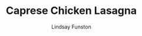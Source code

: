 ---
layout: recipe
title: Caprese Chicken Lasagna
author: Lindsay Funston
image: caprese-lasagna.jpg
tags: Dinners
preptime: 60 Minutes 
cooktime: 25 Minutes
calories: 800

ingredients:
- 1 Box lasagna noodles
- 1 Tbsp extra-virgin olive oil
- 2 Lbs boneless skinless chicken breasts, cut into 1 Inch pieces
- 2 Tsp dried oregano
- 1/4 Cup balsamic vinegar
- 4 cloves garlic, minced
- 3 Tbsp butter
- 3 Tbsp AP flour
- 2 1/2 Cups milk
- 5 Cups shredded mozzarella
- 3/4 Cup grated Parmesan
- 16 Ounces ricotta cheese
- 1 Large egg
- 6 roma tomatoes, thinly sliced
- 1/2 Cup thinly sliced basil leaves
- Kosher salt
- Black pepper
- Balsamic glaze

directions:
- In a pot of salted boiling water, cook lasagna noodles until very al dente, drain and set aside.
- Prepare the chicken
    - In a large skillet over medium heat, heat olive oil. 
    - Season chicken with oregano, salt, and pepper. 
    - Cook in a single layer, in batches if necessary, until golden and cooked through, 8 minutes. 
    - Return all chicken to skillet, then add balsamic vinegar and half the garlic to pan and stir until balsamic is slightly thickened, around 1 minute. 
    - Transfer to a plate and set aside.
- Prepare the sauce
    - Bring skillet back to medium heat and melt in butter. 
    - Add remaining garlic and cook until fragrant, about 1 minute. 
    - Add flour and cook until golden, about 1 minute more. 
    - Gradually add in milk while whisking
    - Simmer until thick and creamy, about 3 minutes. 
    - Add parmesan and 1 Cup of mozzarella, stirring until melty. 
    - Season with salt and pepper.
- In a small bowl, stir together ricotta cheese and egg, season with salt and pepper, then set aside.
- Preheat the oven to 375 Degrees.
- Assemble
    - In a large baking dish, spread a thin layer of sauce. 
    - Add a layer of lasagna noodles, overlapping slightly
    - Top with the following 
        - Third of ricotta mixture
        - Third of tomatoes
        - Third of the basil
        - Third of the chicken
        - A layer of sauce
        - Third of mozzarella. 
    - Repeat for a total of three layers, ending with mozzarella.
- Bake until all of the cheese is melted, about 25 minutes.
- Turn oven to broil and cook for another 2 to 2 minutes, until lightly golden.
- Finally, garnish the lasagna with and remaining basil and balsamic glaze before serving.

notes:
- <a href="https://www.delish.com/cooking/recipe-ideas/recipes/a51707/caprese-chicken-lasagna-recipe">Original Recipe</a>

---
